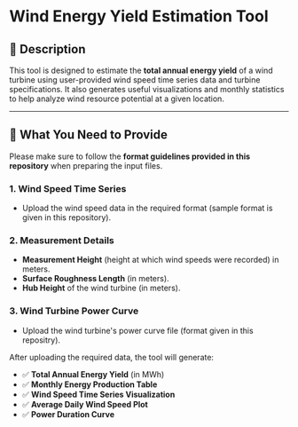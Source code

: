 # Wind Energy Yield Estimation Tool

## 📌 Description

This tool is designed to estimate the **total annual energy yield** of a wind turbine using user-provided wind speed time series data and turbine specifications. It also generates useful visualizations and monthly statistics to help analyze wind resource potential at a given location.

---

## 📂 What You Need to Provide

Please make sure to follow the **format guidelines provided in this repository** when preparing the input files.

### 1. Wind Speed Time Series
- Upload the wind speed data in the required format (sample format is given in this repository).

### 2. Measurement Details
- **Measurement Height** (height at which wind speeds were recorded) in meters.
- **Surface Roughness Length** (in meters).
- **Hub Height** of the wind turbine (in meters).

### 3. Wind Turbine Power Curve
- Upload the wind turbine's power curve file (format given in this repositry).

After uploading the required data, the tool will generate:

- ✅ **Total Annual Energy Yield** (in MWh)
- ✅ **Monthly Energy Production Table**
- ✅ **Wind Speed Time Series Visualization**
- ✅ **Average Daily Wind Speed Plot**
- ✅ **Power Duration Curve**
